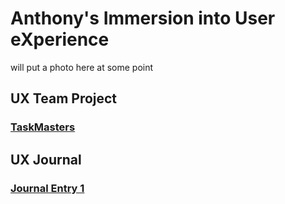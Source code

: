 # Anthony's Immersion into User eXperience 

will put a photo here at some point

## UX Team Project

### [TaskMasters](TaskMasters/)

## UX Journal

### [Journal Entry 1](ux-journal1/)


